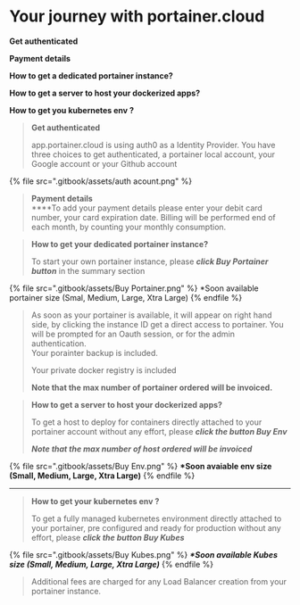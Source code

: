 # Your journey with portainer.cloud

**Get authenticated**

**Payment details**

**How to get a dedicated portainer instance?**

**How to get a server to host your dockerized apps?**

**How to get you kubernetes env ?**



> **Get authenticated**
>
> app.portainer.cloud is using auth0 as a Identity Provider. You have three choices to get authenticated, a portainer local account, your Google account or your Github account

{% file src=".gitbook/assets/auth acount.png" %}

> **Payment details**\
> ****To add your payment details please enter your debit card number, your card expiration date.  Billing will be performed end of each month, by counting your monthly consumption.

> **How to get your dedicated portainer instance?**
>
> To start your own portainer instance, please _**click Buy Portainer button**_ in the summary section

{% file src=".gitbook/assets/Buy Portainer.png" %}
\*Soon available portainer size (Smal, Medium, Large, Xtra Large)
{% endfile %}

> As soon as your portainer is available, it will appear on right hand side, by clicking the instance ID get a direct access to portainer. You will be prompted for an Oauth session, or for the admin authentication. \
> Your porainter backup is included.
>
> Your private docker registry is included
>
> **Note that the max number of portainer ordered will be invoiced.**

> **How to get a server to host your dockerized apps?**
>
> To get a host to deploy for containers directly attached to your portainer account without any effort, please _**click the button Buy Env**_
>
> _**Note that the max number of host ordered will be invoiced**_

{% file src=".gitbook/assets/Buy Env.png" %}
**\*Soon avaiable env size (Small, Medium, Large, Xtra Large)**
{% endfile %}

****

> **How to get your kubernetes env ?**
>
> To get a fully managed kubernetes environment directly attached to your portainer, pre configured and ready for production without any effort, please _**click the button Buy Kubes**_

{% file src=".gitbook/assets/Buy Kubes.png" %}
_**\*Soon available Kubes size (Small, Medium, Large, Xtra Large)**_
{% endfile %}

> Additional fees are charged for any Load Balancer creation from your portainer instance.&#x20;





